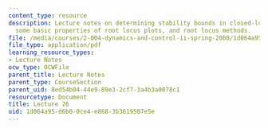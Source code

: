```yaml
---
content_type: resource
description: Lecture notes on determining stability bounds in closed-loop systems,
  some basic properties of root locus plots, and root locus methods.
file: /media/courses/2-004-dynamics-and-control-ii-spring-2008/1d064a95d6b00ce4e8683b3619507e5e_lecture_26.pdf
file_type: application/pdf
learning_resource_types:
- Lecture Notes
ocw_type: OCWFile
parent_title: Lecture Notes
parent_type: CourseSection
parent_uid: 8ed54b04-44e9-89e3-2cf7-3a4b3a0078c1
resourcetype: Document
title: Lecture 26
uid: 1d064a95-d6b0-0ce4-e868-3b3619507e5e
---
```

